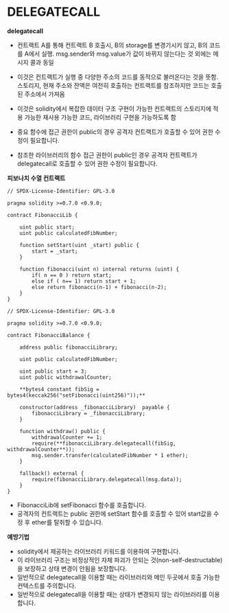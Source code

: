 # DELEGATECALL

**delegatecall** 
- 컨트랙트 A를 통해 컨트랙트 B 호출시, B의 storage를 변경기시키 않고, B의 코드를 A에서 실행. msg.sender와 msg.value가 값이 바뀌지 않는다는 것 외에는 메시지 콜과 동일
- 이것은 컨트랙트가 실행 중 다양한 주소의 코드를 동적으로 불러온다는 것을 뜻함. 스토리지, 현재 주소와 잔액은 여전히 호출하는 컨트랙트를 참조하지만 코드는 호출된 주소에서 가져옴
- 이것은 solidity에서 복잡한 데이터 구조 구현이 가능한 컨트랙트의 스토리지에 적용 가능한 재사용 가능한 코드, 라이브러리 구현을 가능하도록 함

- 중요 함수에 접근 권한이 public의 경우 공격자 컨트랙트가 호출할 수 있어 권한 수정이 필요합니다.
- 참조한 라이브러리의 함수 접근 권한이 public인 경우 공격자 컨트랙트가 delegatecall로 호출할 수 있어 권한 수정이 필요합니다.

**피보나치 수열 컨트랙트**

```solidity
// SPDX-License-Identifier: GPL-3.0

pragma solidity >=0.7.0 <0.9.0;

contract FibonacciLib {

    uint public start;
    uint public calculatedFibNumber;

    function setStart(uint _start) public {
        start = _start;
    }

    function fibonacci(uint n) internal returns (uint) {
        if( n == 0 ) return start;
        else if ( n== 1) return start + 1;
        else return fibonacci(n-1) + fibonacci(n-2);
    }
}
```

```solidity
// SPDX-License-Identifier: GPL-3.0

pragma solidity >=0.7.0 <0.9.0;

contract FibonacciBalance {

    address public fibonacciLibrary;
		
    uint public calculatedFibNumber;

    uint public start = 3;
    uint public withdrawalCounter;

    **bytes4 constant fibSig = bytes4(keccak256("setFibonacci(uint256)"));**

    constructor(address _fibonacciLibrary)  payable {
        fibonacciLibrary = _fibonacciLibrary;
    }

    function withdraw() public {
        withdrawalCounter += 1;
        require(**fibonacciLibrary.delegatecall(fibSig, withdrawalCounter**));
        msg.sender.transfer(calculatedFibNumber * 1 ether);
    }

    fallback() external {
        require(fibonacciLibrary.delegatecall(msg.data));
    }
}
```

- FibonacciLib에 setFibonacci 함수를 호출합니다.
- 공격자의 컨트랙트는 public 권한에 setStart 함수를 호출할 수 있어 start값을 수정 후 ether를 탈취할 수 있습니다.

**예방기법**

- solidity에서 제공하는 라이브러리 키워드를 이용하여 구현합니다.
- 이 라이브러리 구조는 비정상적인 자체 파괴가 안되는 것(non-self-destructable)을 보장하고 상태 변경이 안됨을 보장합니다.
- 일반적으로 delegatecall을 이용할 때는 라이브러리와 메인 두곳에서 호출 가능한 컨텍스트를 주의합니다.
- 일반적으로 delegatecall을 이용할 때는 상태가 변경되지 않는 라이브러리를 이용합니다.